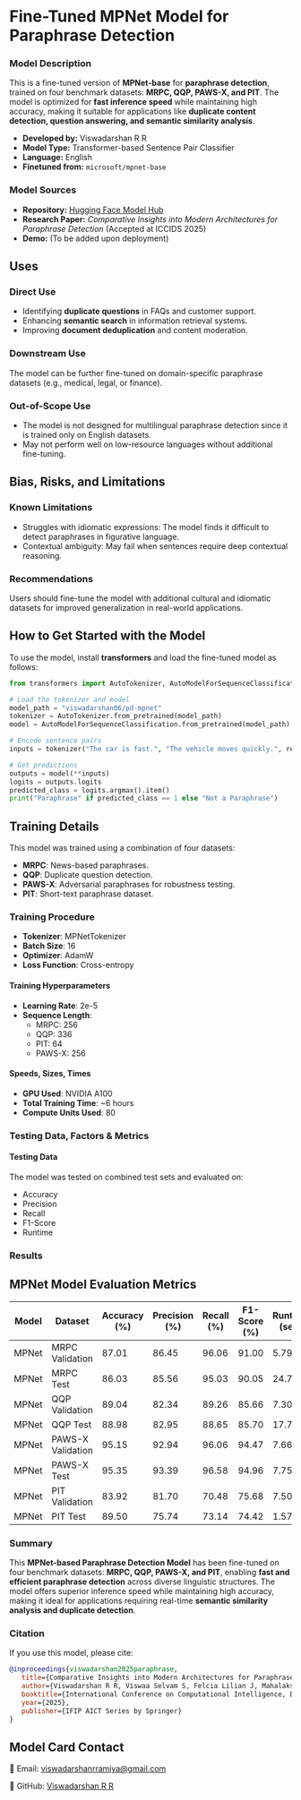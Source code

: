 # Fine-Tuned MPNet Model for Paraphrase Detection

### Model Description
This is a fine-tuned version of **MPNet-base** for **paraphrase detection**, trained on four benchmark datasets: **MRPC, QQP, PAWS-X, and PIT**. The model is optimized for **fast inference speed** while maintaining high accuracy, making it suitable for applications like **duplicate content detection, question answering, and semantic similarity analysis**.

- **Developed by:** Viswadarshan R R  
- **Model Type:** Transformer-based Sentence Pair Classifier  
- **Language:** English  
- **Finetuned from:** `microsoft/mpnet-base`

### Model Sources

- **Repository:** [Hugging Face Model Hub](https://huggingface.co/viswadarshan06/pd-mpnet/)  
- **Research Paper:** _Comparative Insights into Modern Architectures for Paraphrase Detection_ (Accepted at ICCIDS 2025)  
- **Demo:** (To be added upon deployment)

## Uses

### Direct Use
- Identifying **duplicate questions** in FAQs and customer support.  
- Enhancing **semantic search** in information retrieval systems.  
- Improving **document deduplication** and content moderation.

### Downstream Use
The model can be further fine-tuned on domain-specific paraphrase datasets (e.g., medical, legal, or finance).

### Out-of-Scope Use
- The model is not designed for multilingual paraphrase detection since it is trained only on English datasets.
- May not perform well on low-resource languages without additional fine-tuning.

## Bias, Risks, and Limitations

### Known Limitations
- Struggles with idiomatic expressions: The model finds it difficult to detect paraphrases in figurative language.
- Contextual ambiguity: May fail when sentences require deep contextual reasoning.

### Recommendations
Users should fine-tune the model with additional cultural and idiomatic datasets for improved generalization in real-world applications.

## How to Get Started with the Model

To use the model, install **transformers** and load the fine-tuned model as follows:

```python
from transformers import AutoTokenizer, AutoModelForSequenceClassification

# Load the tokenizer and model
model_path = "viswadarshan06/pd-mpnet"
tokenizer = AutoTokenizer.from_pretrained(model_path)
model = AutoModelForSequenceClassification.from_pretrained(model_path)

# Encode sentence pairs
inputs = tokenizer("The car is fast.", "The vehicle moves quickly.", return_tensors="pt", padding=True, truncation=True)

# Get predictions
outputs = model(**inputs)
logits = outputs.logits
predicted_class = logits.argmax().item()
print("Paraphrase" if predicted_class == 1 else "Not a Paraphrase")
```

## Training Details
This model was trained using a combination of four datasets:

- **MRPC**: News-based paraphrases.
- **QQP**: Duplicate question detection.
- **PAWS-X**: Adversarial paraphrases for robustness testing.
- **PIT**: Short-text paraphrase dataset.

### Training Procedure

- **Tokenizer**: MPNetTokenizer
- **Batch Size**: 16
- **Optimizer**: AdamW
- **Loss Function**: Cross-entropy

#### Training Hyperparameters
- **Learning Rate**: 2e-5
- **Sequence Length**:
  - MRPC: 256
  - QQP: 336
  - PIT: 64
  - PAWS-X: 256

#### Speeds, Sizes, Times

- **GPU Used**: NVIDIA A100
- **Total Training Time**: ~6 hours
- **Compute Units Used**: 80

### Testing Data, Factors & Metrics
#### Testing Data

The model was tested on combined test sets and evaluated on:
- Accuracy
- Precision
- Recall
- F1-Score
- Runtime

### Results

## **MPNet Model Evaluation Metrics**
| Model   | Dataset     | Accuracy (%) | Precision (%) | Recall (%) | F1-Score (%) | Runtime (sec) |
|---------|------------|-------------|--------------|------------|-------------|---------------|
| MPNet | MRPC Validation | 87.01 | 86.45 | 96.06 | 91.00 | 5.79 |
| MPNet | MRPC Test | 86.03 | 85.56 | 95.03 | 90.05 | 24.75 |
| MPNet | QQP Validation | 89.04 | 82.34 | 89.26 | 85.66 | 7.30 |
| MPNet | QQP Test | 88.98 | 82.95 | 88.65 | 85.70 | 17.77 |
| MPNet | PAWS-X Validation | 95.15 | 92.94 | 96.06 | 94.47 | 7.66 |
| MPNet | PAWS-X Test | 95.35 | 93.39 | 96.58 | 94.96 | 7.75 |
| MPNet | PIT Validation | 83.92 | 81.70 | 70.48 | 75.68 | 7.50 |
| MPNet | PIT Test | 89.50 | 75.74 | 73.14 | 74.42 | 1.57 |

### Summary
This **MPNet-based Paraphrase Detection Model** has been fine-tuned on four benchmark datasets: **MRPC, QQP, PAWS-X, and PIT**, enabling **fast and efficient paraphrase detection** across diverse linguistic structures. The model offers superior inference speed while maintaining high accuracy, making it ideal for applications requiring real-time **semantic similarity analysis and duplicate detection**.

### **Citation**  

If you use this model, please cite:  

```bibtex
@inproceedings{viswadarshan2025paraphrase,
   title={Comparative Insights into Modern Architectures for Paraphrase Detection},
   author={Viswadarshan R R, Viswaa Selvam S, Felcia Lilian J, Mahalakshmi S},
   booktitle={International Conference on Computational Intelligence, Data Science, and Security (ICCIDS)},
   year={2025},
   publisher={IFIP AICT Series by Springer}
}
```

## Model Card Contact

📧 Email: viswadarshanrramiya@gmail.com

🔗 GitHub: [Viswadarshan R R](https://github.com/viswadarshan-024)
